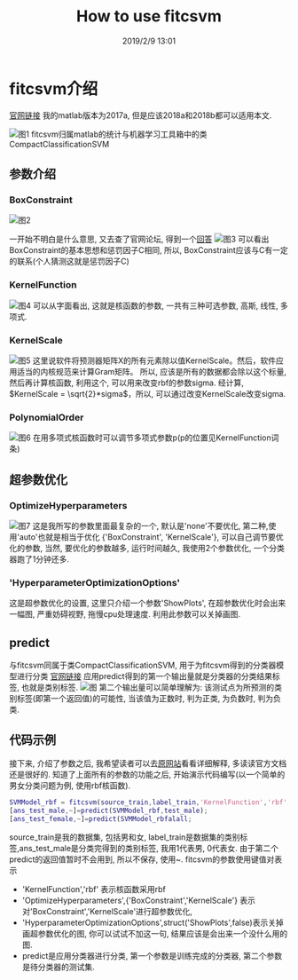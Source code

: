 ﻿---
layout: post
title: "How to use fitcsvm"
date: 2019/2/9 13:01
---
# fitcsvm介绍

[官网链接](https://ww2.mathworks.cn/help/releases/R2017a/stats/fitcsvm.html)
我的matlab版本为2017a, 但是应该2018a和2018b都可以适用本文.

![图1](https://img-blog.csdnimg.cn/20190613115644905.png?x-oss-process=image/watermark,type_ZmFuZ3poZW5naGVpdGk,shadow_10,text_aHR0cHM6Ly9ibG9nLmNzZG4ubmV0L0xhY2hsYW5fX0w=,size_16,color_FFFFFF,t_70)
fitcsvm归属matlab的统计与机器学习工具箱中的类CompactClassificationSVM

## 参数介绍

### BoxConstraint

![图2](https://img-blog.csdnimg.cn/2019061312021730.png?x-oss-process=image/watermark,type_ZmFuZ3poZW5naGVpdGk,shadow_10,text_aHR0cHM6Ly9ibG9nLmNzZG4ubmV0L0xhY2hsYW5fX0w=,size_16,color_FFFFFF,t_70)

一开始不明白是什么意思, 又去查了官网论坛,
得到一个[回答](https://ww2.mathworks.cn/matlabcentral/answers/301213-what-is-box-constraint-in-svmtrain-fucntion)
![图3](https://img-blog.csdnimg.cn/20190613120555577.png?x-oss-process=image/watermark,type_ZmFuZ3poZW5naGVpdGk,shadow_10,text_aHR0cHM6Ly9ibG9nLmNzZG4ubmV0L0xhY2hsYW5fX0w=,size_16,color_FFFFFF,t_70)
可以看出BoxConstraint的基本思想和惩罚因子C相同, 所以, BoxConstraint应该与C有一定的联系(个人猜测这就是惩罚因子C)

### KernelFunction

![图4](https://img-blog.csdnimg.cn/20190613121045623.png?x-oss-process=image/watermark,type_ZmFuZ3poZW5naGVpdGk,shadow_10,text_aHR0cHM6Ly9ibG9nLmNzZG4ubmV0L0xhY2hsYW5fX0w=,size_16,color_FFFFFF,t_70)
可以从字面看出, 这就是核函数的参数, 一共有三种可选参数, 高斯, 线性, 多项式.

### KernelScale

![图5](https://img-blog.csdnimg.cn/2019061312123977.png?x-oss-process=image/watermark,type_ZmFuZ3poZW5naGVpdGk,shadow_10,text_aHR0cHM6Ly9ibG9nLmNzZG4ubmV0L0xhY2hsYW5fX0w=,size_16,color_FFFFFF,t_70)
这里说软件将预测器矩阵X的所有元素除以值KernelScale。然后，软件应用适当的内核规范来计算Gram矩阵。
所以, 应该是所有的数据都会除以这个标量, 然后再计算核函数, 利用这个, 可以用来改变rbf的参数sigma. 经计算, $KernelScale = \sqrt{2}*sigma$，所以, 可以通过改变KernelScale改变sigma.

### PolynomialOrder

![图6](https://img-blog.csdnimg.cn/20190613121643999.png?x-oss-process=image/watermark,type_ZmFuZ3poZW5naGVpdGk,shadow_10,text_aHR0cHM6Ly9ibG9nLmNzZG4ubmV0L0xhY2hsYW5fX0w=,size_16,color_FFFFFF,t_70)
在用多项式核函数时可以调节多项式参数p(p的位置见KernelFunction词条)

## 超参数优化

### OptimizeHyperparameters

![图7](https://img-blog.csdnimg.cn/20190613122009162.png?x-oss-process=image/watermark,type_ZmFuZ3poZW5naGVpdGk,shadow_10,text_aHR0cHM6Ly9ibG9nLmNzZG4ubmV0L0xhY2hsYW5fX0w=,size_16,color_FFFFFF,t_70)
这是我所写的参数里面最复杂的一个, 默认是'none'不要优化, 第二种,使用'auto'也就是相当于优化 {'BoxConstraint', 'KernelScale'},
可以自己调节要优化的参数, 当然, 要优化的参数越多, 运行时间越久, 我使用2个参数优化, 一个分类器跑了1分钟还多.

### 'HyperparameterOptimizationOptions'

这是超参数优化的设置, 这里只介绍一个参数'ShowPlots', 在超参数优化时会出来一幅图, 严重妨碍视野, 拖慢cpu处理速度. 利用此参数可以关掉画图.

## predict

与fitcsvm同属于类CompactClassificationSVM, 用于为fitcsvm得到的分类器模型进行分类
[官网链接](https://ww2.mathworks.cn/help/releases/R2017a/stats/compactclassificationsvm.predict.html)
应用predict得到的第一个输出量就是分类器的分类结果标签, 也就是类别标签.
![图](https://img-blog.csdnimg.cn/20190613133211908.png)
第二个输出量可以简单理解为: 该测试点为所预测的类别标签(即第一个返回值)的可能性, 当该值为正数时, 判为正类, 为负数时, 判为负类.

## 代码示例

接下来, 介绍了参数之后, 我希望读者可以去[原网站](https://ww2.mathworks.cn/help/releases/R2017a/stats/fitcsvm.html?)看看详细解释, 多读读官方文档还是很好的.
知道了上面所有的参数的功能之后, 开始演示代码编写(以一个简单的男女分类问题为例, 使用rbf核函数).

```matlab
SVMModel_rbf = fitcsvm(source_train,label_train,'KernelFunction','rbf','OptimizeHyperparameters',{'BoxConstraint','KernelScale'},  'HyperparameterOptimizationOptions',struct('ShowPlots',false));
[ans_test_male,~]=predict(SVMModel_rbf,test_male);
[ans_test_female,~]=predict(SVMModel_rbfalall;
```

source_train是我的数据集, 包括男和女, label_train是数据集的类别标签,ans_test_male是分类完得到的类别标签, 我用1代表男, 0代表女. 由于第二个predict的返回值暂时不会用到, 所以不保存, 使用~.
fitcsvm的参数使用键值对表示

- 'KernelFunction','rbf' 表示核函数采用rbf
- 'OptimizeHyperparameters',{'BoxConstraint','KernelScale'} 表示对'BoxConstraint','KernelScale'进行超参数优化,
- 'HyperparameterOptimizationOptions',struct('ShowPlots',false)表示关掉画超参数优化的图, 你可以试试不加这一句, 结果应该是会出来一个没什么用的图.
- predict是应用分类器进行分类, 第一个参数是训练完成的分类器, 第二个参数是待分类器的测试集.
